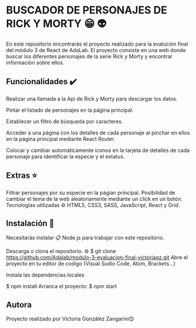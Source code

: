 # BUSCADOR DE PERSONAJES DE RICK Y MORTY 😁 👽
En este repositorio encontrarás el proyecto realizado para la evalución final del módulo 3 de React de AdaLab. El proyecto consiste en una web donde buscar los diferentes personajes de la serie Rick y Morty y encontrar información sobre ellos.

## Funcionalidades ✔️
Realizar una llamada a la Api de Rick y Morty para descargar los datos.

Pintar el listado de personajes en la página principal.

Establecer un filtro de búsqueda por caracteres.

Acceder a una página con los detalles de cada personaje al pinchar en ellos en la página principal mediante React Router.

Colocar y cambiar automáticamente iconos en la tarjeta de detalles de cada personaje para identificar la especie y el estatus.

## Extras ⭐
Filtrar personajes por su especie en la págian principal.
Posibilidad de cambiar el tema de la web aleatoriamente mediante un click en un botón.
Tecnologías utilizadas ⚙️
HTML5, CSS3, SASS, JavaScript, React y Grid.

## Instalación 🔧
Necesitarás instalar 📋 Node.js para trabajar con este repositorio.

Descarga o clona el repositorio. ⚙️
$ git clone https://github.com/Adalab/modulo-3-evaluacion-final-victoriagz.git
Abre el proyecto en tu editor de codigo (Visual Sudio Code, Atom, Brackets...)

Instala las dependencias locales

$ npm install
Arranca el proyecto:
$ npm start
## Autora
Proyecto realizado por Victoria González Zangarini😊

